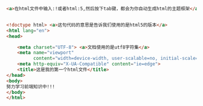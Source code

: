 
<BlogInfo title="1.html的基本结构" author="白日梦想猿" pv=0 read_times=0 pre_cost_time=0分22秒 category="html5学习" tag_list="['html5学习']" create_time="2020.07.14 13:56:52" update_time="2020.07.14 14:07:15" />

```html
<a>在html文件中输入:!或者html:5,然后按下tab键，都会为你自动生成html的主题框架</a>


<!doctype html> <a>这句代码的意思是告诉我们使用的是html5的版本</a>
<html lang="en">
<head>

    <meta charset="UTF-8"> <a>文档使用的是utf8字符集</a>
    <meta name="viewport"
          content="width=device-width, user-scalable=no, initial-scale=1.0, maximum-scale=1.0, minimum-scale=1.0">
    <meta http-equiv="X-UA-Compatible" content="ie=edge">
    <title>这是我的第一个html文件</title>
</head>
<body>
努力学习前端知识中!!!
</body>
</html>
```
